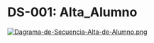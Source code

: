# DS-001: Alta_Alumno

[![Dagrama-de-Secuencia-Alta-de-Alumno.png](https://i.postimg.cc/7Y7QTmq6/Dagrama-de-Secuencia-Alta-de-Alumno.png)](https://postimg.cc/SJSGBL2F)
